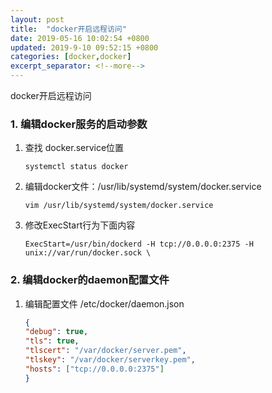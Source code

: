 ```yaml
---
layout: post
title:  "docker开启远程访问"
date: 2019-05-16 10:02:54 +0800
updated: 2019-9-10 09:52:15 +0800
categories: [docker,docker]
excerpt_separator: <!--more-->
---
```

docker开启远程访问
<!--more-->


### 1. 编辑docker服务的启动参数

1. 查找 docker.service位置

    ```shell
    systemctl status docker
    ```

2. 编辑docker文件：/usr/lib/systemd/system/docker.service

    ```shell
    vim /usr/lib/systemd/system/docker.service
    ```

3. 修改ExecStart行为下面内容

    ```shell
    ExecStart=/usr/bin/dockerd -H tcp://0.0.0.0:2375 -H unix://var/run/docker.sock \
    ```

### 2. 编辑docker的daemon配置文件

1. 编辑配置文件 /etc/docker/daemon.json

    ```json
    {
    "debug": true,
    "tls": true,
    "tlscert": "/var/docker/server.pem",
    "tlskey": "/var/docker/serverkey.pem",
    "hosts": ["tcp://0.0.0.0:2375"]
    }
    ```